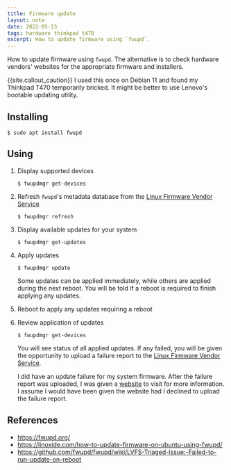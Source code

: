 ```yaml
---
title: Firmware update
layout: note
date: 2022-05-13
tags: hardware thinkpad t470
excerpt: How to update firmware using `fwupd`.
---
```



How to update firmware using `fwupd`. The alternative is to check hardware
vendors' websites for the appropriate firmware and installers.

{{site.callout_caution}} I used this once on Debian 11 and found my Thinkpad T470 temporarily bricked. It might be better to use Lenovo's bootable updating utility.

## Installing

```shell
$ sudo apt install fwupd
```

## Using

1. Display supported devices
    ```shell
    $ fwupdmgr get-devices
    ```

2. Refresh `fwupd`'s metadata database from the
    [Linux Firmware Vendor Service](https://fwupd.org/)
    ```shell
    $ fwupdmgr refresh
    ```

3. Display available updates for your system
    ```shell
    $ fwupdmgr get-updates
    ```

4. Apply updates
    ```shell
    $ fwupdmgr update
    ```

    Some updates can be applied immediately, while others are applied during
    the next reboot. You will be told if a reboot is required to finish
    applying any updates.

5. Reboot to apply any updates requiring a reboot

6. Review application of updates
    ```shell
    $ fwupdmgr get-devices
    ```

    You will see status of all applied updates. If any failed, you will be given
    the opportunity to upload a failure report to the [Linux Firmware Vendor
    Service](https://fwupd.org/).

    I did have an update failure for my system firmware. After the failure
    report was uploaded, I was given a [website](https://github.com/fwupd/fwupd/wiki/LVFS-Triaged-Issue:-Failed-to-run-update-on-reboot) to visit for more
    information. I assume I would have been given the website had I declined to upload the failure report.

## References
- https://fwupd.org/
- https://linoxide.com/how-to-update-firmware-on-ubuntu-using-fwupd/
- https://github.com/fwupd/fwupd/wiki/LVFS-Triaged-Issue:-Failed-to-run-update-on-reboot
